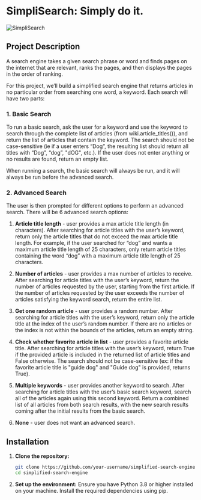 
# SimpliSearch: Simply do it. 
![SimpliSearch](https://github.com/user-attachments/assets/1a5b11f5-feb3-4209-8dea-d84d264a9f26)

## Project Description

A search engine takes a given search phrase or word and finds pages on the internet that are relevant, ranks the pages, and then displays the pages in the order of ranking.

For this project, we’ll build a simplified search engine that returns articles in no particular order from searching one word, a keyword. Each search will have two parts:

### 1. Basic Search

To run a basic search, ask the user for a keyword and use the keyword to search through the complete list of articles (from wiki.article_titles()), and return the list of articles that contain the keyword. The search should not be case-sensitive (ie if a user enters “Dog”, the resulting list should return all titles with “Dog”, “dog”, "dOG", etc.). If the user does not enter anything or no results are found, return an empty list.

When running a search, the basic search will always be run, and it will always be run before the advanced search.

### 2. Advanced Search

The user is then prompted for different options to perform an advanced search. There will be 6 advanced search options:

1. **Article title length** - user provides a max article title length (in characters). After searching for article titles with the user’s keyword, return only the article titles that do not exceed the max article title length. For example, if the user searched for “dog” and wants a maximum article title length of 25 characters, only return article titles containing the word “dog” with a maximum article title length of 25 characters.

2. **Number of articles** - user provides a max number of articles to receive. After searching for article titles with the user’s keyword, return the number of articles requested by the user, starting from the first article. If the number of articles requested by the user exceeds the number of articles satisfying the keyword search, return the entire list.

3. **Get one random article** - user provides a random number. After searching for article titles with the user’s keyword, return only the article title at the index of the user’s random number. If there are no articles or the index is not within the bounds of the articles, return an empty string.

4. **Check whether favorite article in list** - user provides a favorite article title. After searching for article titles with the user’s keyword, return True if the provided article is included in the returned list of article titles and False otherwise. The search should not be case-sensitive (ex: if the favorite article title is "guide dog" and "Guide dog" is provided, returns True).

5. **Multiple keywords** - user provides another keyword to search. After searching for article titles with the user’s basic search keyword, search all of the articles again using this second keyword. Return a combined list of all articles from both search results, with the new search results coming after the initial results from the basic search.

6. **None** - user does not want an advanced search.

## Installation

1. **Clone the repository:**

   ```bash
   git clone https://github.com/your-username/simplified-search-engine.git
   cd simplified-search-engine

2. **Set up the environment:**
   Ensure you have Python 3.8 or higher installed on your machine. Install the required dependencies using pip.
   
